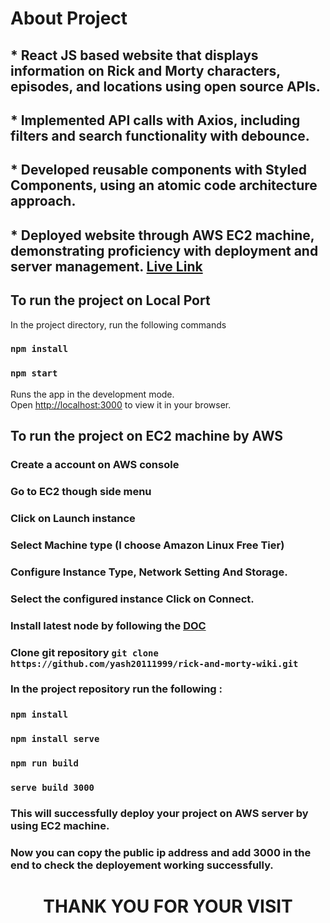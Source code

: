 # About Project 

## * React JS based website that displays information on Rick and Morty characters, episodes, and locations using open source APIs.
## * Implemented API calls with Axios, including filters and search functionality with debounce.
## * Developed reusable components with Styled Components, using an atomic code architecture approach.
## * Deployed website through AWS EC2 machine, demonstrating proficiency with deployment and server management. [Live Link](http://43.204.220.14:3000/) 

## To run the project on Local Port

In the project directory, run the following commands

### `npm install`
### `npm start`

Runs the app in the development mode.\
Open [http://localhost:3000](http://localhost:3000) to view it in your browser.

## To run the project on EC2 machine by AWS

### Create a account on AWS console
### Go to EC2 though side menu
### Click on Launch instance 
### Select Machine type (I choose Amazon Linux Free Tier)
### Configure Instance Type, Network Setting And Storage.
### Select the configured instance Click on Connect.
### Install latest node by following the [DOC](https://docs.aws.amazon.com/sdk-for-javascript/v2/developer-guide/setting-up-node-on-ec2-instance.html)
### Clone git repository `git clone https://github.com/yash20111999/rick-and-morty-wiki.git`
### In the project repository run the following :
### `npm install`
### `npm install serve`
### `npm run build`
### `serve build 3000`

### This will successfully deploy your project on AWS server by using EC2 machine.

### Now you can copy the public ip address and add 3000 in the end to check the deployement working successfully.

# <p style="text-align: center;"> THANK YOU FOR YOUR VISIT</p>





